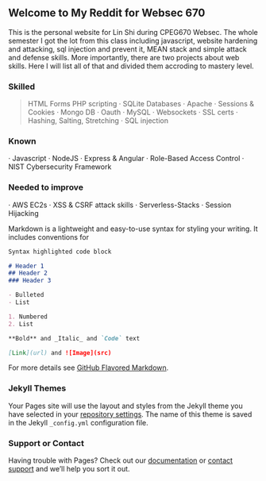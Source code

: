 ## Welcome to My Reddit for Websec 670

This is the personal website for Lin Shi during CPEG670 Websec. The whole semester I got the lot from this class including javascript, website hardening and attacking, sql injection and prevent it, MEAN stack and simple attack and defense skills. More importantly, there are two projects about web skills. Here I will list all of that and divided them accroding to mastery level. 

### Skilled
> HTML Forms
> PHP scripting
· SQLite Databases
· Apache
· Sessions & Cookies
· Mongo DB
· Oauth
· MySQL
· Websockets
· SSL certs
· Hashing, Salting, Stretching
· SQL injection

### Known
· Javascript
· NodeJS
· Express & Angular
· Role-Based Access Control
· NIST Cybersecurity Framework

### Needed to improve
· AWS EC2s
· XSS & CSRF attack skills
· Serverless-Stacks
· Session Hijacking



Markdown is a lightweight and easy-to-use syntax for styling your writing. It includes conventions for

```markdown
Syntax highlighted code block

# Header 1
## Header 2
### Header 3

- Bulleted
- List

1. Numbered
2. List

**Bold** and _Italic_ and `Code` text

[Link](url) and ![Image](src)
```

For more details see [GitHub Flavored Markdown](https://guides.github.com/features/mastering-markdown/).

### Jekyll Themes

Your Pages site will use the layout and styles from the Jekyll theme you have selected in your [repository settings](https://github.com/double0ten/double0ten.github.io/settings). The name of this theme is saved in the Jekyll `_config.yml` configuration file.

### Support or Contact

Having trouble with Pages? Check out our [documentation](https://help.github.com/categories/github-pages-basics/) or [contact support](https://github.com/contact) and we’ll help you sort it out.
